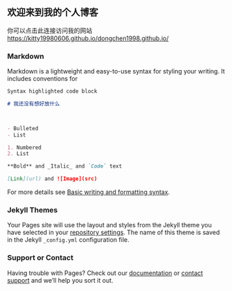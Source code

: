 ## 欢迎来到我的个人博客


你可以点击此连接访问我的网站 https://kitty19980606.github.io/dongchen1998.github.io/
### Markdown

Markdown is a lightweight and easy-to-use syntax for styling your writing. It includes conventions for

```markdown
Syntax highlighted code block

# 我还没有想好放什么



- Bulleted
- List

1. Numbered
2. List

**Bold** and _Italic_ and `Code` text

[Link](url) and ![Image](src)
```

For more details see [Basic writing and formatting syntax](https://docs.github.com/en/github/writing-on-github/getting-started-with-writing-and-formatting-on-github/basic-writing-and-formatting-syntax).

### Jekyll Themes

Your Pages site will use the layout and styles from the Jekyll theme you have selected in your [repository settings](https://github.com/kitty19980606/dongchen1998.github.io/settings/pages). The name of this theme is saved in the Jekyll `_config.yml` configuration file.

### Support or Contact

Having trouble with Pages? Check out our [documentation](https://docs.github.com/categories/github-pages-basics/) or [contact support](https://support.github.com/contact) and we’ll help you sort it out.
